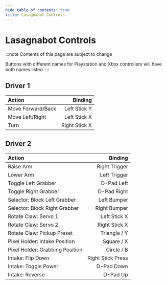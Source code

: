 ```yaml
---
hide_table_of_contents: true
title: Lasagnabot Controls
---
```


# Lasagnabot Controls

:::note
Contents of this page are subject to change

Buttons with different names for Playstation and Xbox controllers will have both names listed.
:::

## Driver 1
| Action            |       Binding |
|:------------------|--------------:|
| Move Forward/Back |  Left Stick Y |
| Move Left/Right   |  Left Stick X |
| Turn              | Right Stick X |

## Driver 2
| Action                          |           Binding |
|:--------------------------------|------------------:|
| Raise Arm                       |     Right Trigger |
| Lower Arm                       |      Left Trigger |
| Toggle Left Grabber             |        D-Pad Left |
| Toggle Right Grabber            |       D-Pad Right |
| Selector: Block Left Grabber    |       Left Bumper |
| Selector: Block Right Grabber   |      Right Bumper |
| Rotate Claw: Servo 1            |      Left Stick X |
| Rotate Claw: Servo 2            |     Right Stick X |
| Rotate Claw: Pickup Preset      |      Triangle / Y |
| Pixel Holder: Intake Position   |        Square / X |
| Pixel Holder: Grabbing Position |        Circle / B |
| Intake: Flip Down               | Right Stick Press |
| Intake: Toggle Power            |        D-Pad Down |
| Intake: Reverse                 |          D-Pad Up |